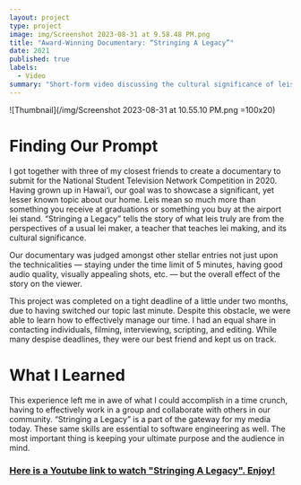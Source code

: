 ```yaml
---
layout: project
type: project
image: img/Screenshot 2023-08-31 at 9.58.48 PM.png
title: "Award-Winning Documentary: “Stringing A Legacy”"
date: 2021
published: true
labels:
  - Video
summary: "Short-form video discussing the cultural significance of leis in Hawaii."
---
```


![Thumbnail](/img/Screenshot 2023-08-31 at 10.55.10 PM.png =100x20)

# Finding Our Prompt
I got together with three of my closest friends to create a documentary to submit for the National Student Television Network Competition in 2020. Having grown up in Hawai‘i, our goal was to showcase a significant, yet lesser known topic about our home. Leis mean so much more than something you receive at graduations or something you buy at the airport lei stand. “Stringing a Legacy” tells the story of what leis truly are from the perspectives of a usual lei maker, a teacher that teaches lei making, and its cultural significance. 

Our documentary was judged amongst other stellar entries not just upon the technicalities — staying under the time limit of 5 minutes, having good audio quality, visually appealing shots, etc. — but the overall effect of the story on the viewer.

This project was completed on a tight deadline of a little under two months, due to having switched our topic last minute. Despite this obstacle, we were able to learn how to effectively manage our time. I had an equal share in contacting individuals, filming, interviewing, scripting, and editing. While many despise deadlines, they were our best friend and kept us on track.
# What I Learned
This experience left me in awe of what I could accomplish in a time crunch, having to effectively work in a group and collaborate with others in our community. “Stringing a Legacy” is a part of the gateway for my media today. These same skills are essential to software engineering as well. The most important thing is keeping your ultimate purpose and the audience in mind.

### [Here is a Youtube link to watch "Stringing A Legacy". Enjoy!](https://youtu.be/On-WARAElK0?si=a00w4NjOK5uzzYLO)
